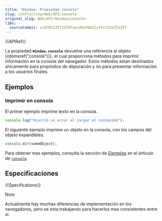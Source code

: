 ```yaml
---
title: "Window: Propiedad console"
slug: conflicting/Web/API/console
original_slug: Web/API/Window/console
l10n:
  sourceCommit: cc070123f72376faec06e36622c4fc723a75325f
---
```


{{APIRef}}

La propiedad **`Window.console`** devuelve una referencia al objeto {{domxref("console")}}, el cual proporciona métodos para imprimir información en la consola del navegador. Estos métodos estan destinados únicamente para propósitos de depuración y no para presentar información a los usuarios finales.

## Ejemplos

### Imprimir en consola

El primer ejemplo imprime texto en la consola.

```js
console.log("Ocurrió un error al cargar el contenido");
```

El siguiente ejemplo imprime un objeto en la consola, con los campos del objeto expandibles.

```js
console.dir(someObject);
```

Para obtener mas ejemplos, consulta la sección de [Ejemplos](/es/docs/Web/API/console#examples) en el árticulo de [`console`](/es/docs/Web/API/console).

## Especificaciones

{{Specifications}}

> [!NOTE]
> Actualmente hay muchas diferencias de implementación en los navegadores, pero se esta trabajando para hacerlos mas consistentes entre sí.

